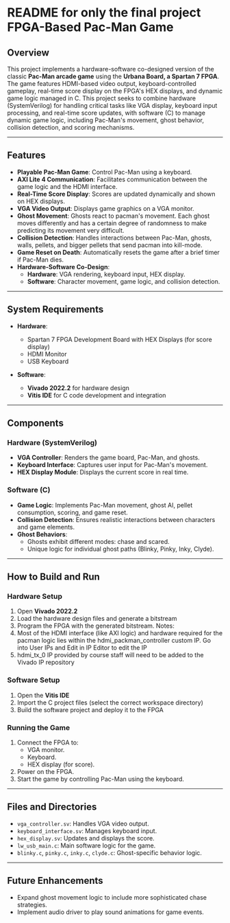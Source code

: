 # README for only the final project <br> FPGA-Based Pac-Man Game 

## Overview

This project implements a hardware-software co-designed version of the classic **Pac-Man arcade game** using the **Urbana Board, a Spartan 7 FPGA**. 
The game features HDMI-based video output, keyboard-controlled gameplay, real-time score display on the FPGA's HEX displays, and dynamic game logic managed in C. 
This project seeks to combine hardware (SystemVerilog) for handling critical tasks like VGA display, keyboard input processing, and real-time score updates, with software (C) to manage dynamic game logic, including Pac-Man's movement, ghost behavior, collision detection, and scoring mechanisms. 

---

## Features

- **Playable Pac-Man Game**: Control Pac-Man using a keyboard.
- **AXI Lite 4 Communication**: Facilitates communication between the game logic and the HDMI interface.
- **Real-Time Score Display**: Scores are updated dynamically and shown on HEX displays.
- **VGA Video Output**: Displays game graphics on a VGA monitor.
- **Ghost Movement**: Ghosts react to pacman's movement. Each ghost moves differently and has a certain degree of randomness to make predicting its movement very difficult.
- **Collision Detection**: Handles interactions between Pac-Man, ghosts, walls, pellets, and bigger pellets that send pacman into kill-mode.
- **Game Reset on Death**: Automatically resets the game after a brief timer if Pac-Man dies.
- **Hardware-Software Co-Design**:
  - **Hardware**: VGA rendering, keyboard input, HEX display.
  - **Software**: Character movement, game logic, and collision detection.

---

## System Requirements

- **Hardware**:
  - Spartan 7 FPGA Development Board with HEX Displays (for score display)
  - HDMI Monitor
  - USB Keyboard

- **Software**:
  - **Vivado 2022.2** for hardware design
  - **Vitis IDE** for C code development and integration

---

## Components

### Hardware (SystemVerilog)
- **VGA Controller**: Renders the game board, Pac-Man, and ghosts.
- **Keyboard Interface**: Captures user input for Pac-Man's movement.
- **HEX Display Module**: Displays the current score in real time.

### Software (C)
- **Game Logic**: Implements Pac-Man movement, ghost AI, pellet consumption, scoring, and game reset.
- **Collision Detection**: Ensures realistic interactions between characters and game elements.
- **Ghost Behaviors**:
  - Ghosts exhibit different modes: chase and scared.
  - Unique logic for individual ghost paths (Blinky, Pinky, Inky, Clyde).

---

## How to Build and Run

### Hardware Setup
1. Open **Vivado 2022.2**
2. Load the hardware design files and generate a bitstream
3. Program the FPGA with the generated bitstream.
Notes: 
1. Most of the HDMI interface (like AXI logic) and hardware required for the pacman logic lies within the hdmi_packman_controller custom IP. Go into User IPs and Edit in IP Editor to edit the IP
2. hdmi_tx_0 IP provided by course staff will need to be added to the Vivado IP repository

### Software Setup
1. Open the **Vitis IDE**
2. Import the C project files (select the correct workspace directory)
3. Build the software project and deploy it to the FPGA

### Running the Game
1. Connect the FPGA to:
   - VGA monitor.
   - Keyboard.
   - HEX display (for score).
2. Power on the FPGA.
3. Start the game by controlling Pac-Man using the keyboard.

---

## Files and Directories

- `vga_controller.sv`: Handles VGA video output.
- `keyboard_interface.sv`: Manages keyboard input.
- `hex_display.sv`: Updates and displays the score.
- `lw_usb_main.c`: Main software logic for the game.
- `blinky.c`, `pinky.c`, `inky.c`, `clyde.c`: Ghost-specific behavior logic.

---

## Future Enhancements
- Expand ghost movement logic to include more sophisticated chase strategies.
- Implement audio driver to play sound animations for game events.
